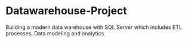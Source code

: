 # Datawarehouse-Project
Building a modern data warehouse with SQL Server which includes ETL processes, Data modeling and analytics.
